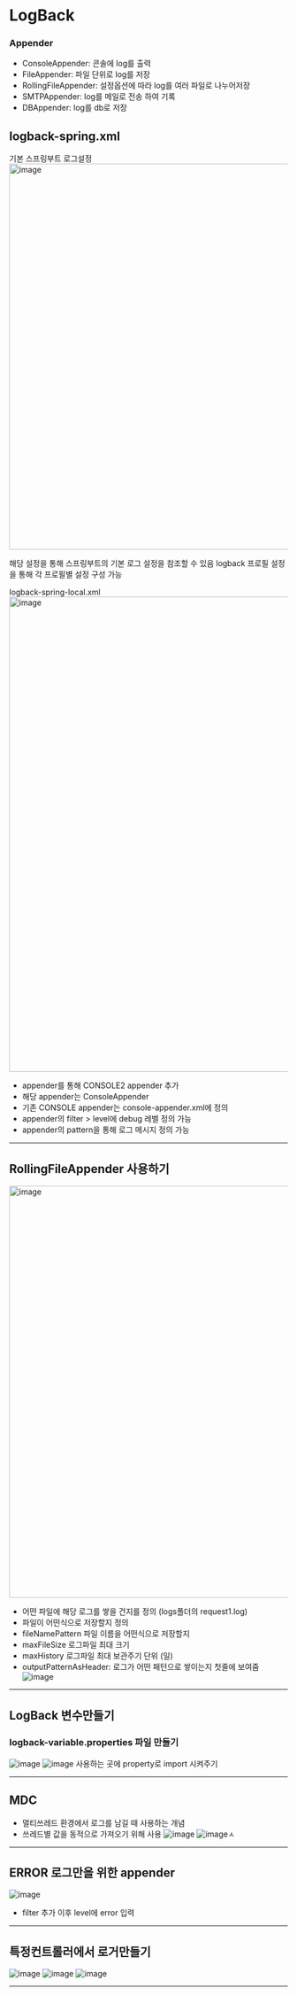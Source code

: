 # LogBack

### Appender 
- ConsoleAppender: 콘솔에 log를 출력
- FileAppender: 파일 단위로 log를 저장
- RollingFileAppender: 설정옵션에 따라 log를 여러 파일로 나누어저장
- SMTPAppender: log를 메일로 전송 하여 기록
- DBAppender: log를 db로 저장

## logback-spring.xml
기본 스프링부트 로그설정
<img width="697" alt="image" src="https://user-images.githubusercontent.com/46700734/213848029-2740d980-528f-4caa-b640-3e12b84cb738.png">

해당 설정을 통해 스프링부트의 기본 로그 설정을 참조할 수 있음
logback 프로필 설정을 통해 각 프로필별 설정 구성 가능

logback-spring-local.xml
<img width="858" alt="image" src="https://user-images.githubusercontent.com/46700734/213848788-569f2766-90a5-492e-a8ca-ae90e274645c.png">
- appender를 통해 CONSOLE2 appender 추가
- 해당 appender는 ConsoleAppender
- 기존 CONSOLE appender는 console-appender.xml에 정의
- appender의 filter > level에 debug 레벨 정의 가능
- appender의 pattern을 통해 로그 메시지 정의 가능

--- 
## RollingFileAppender 사용하기
<img width="744" alt="image" src="https://user-images.githubusercontent.com/46700734/213849355-f19eafe3-b3d6-4753-979b-65b3f3c79635.png">

- <file> 어떤 파일에 해당 로그를 쌓을 건지를 정의 (logs폴더의 request1.log)
- <rollingPolicy> 파일이 어떤식으로 저장할지 정의
- fileNamePattern 파일 이름을 어떤식으로 저장할지
- maxFileSize 로그파일 최대 크기
- maxHistory 로그파일 최대 보관주기 단위 (일)
- outputPatternAsHeader: 로그가 어떤 패턴으로 쌓이는지 첫줄에 보여줌  
  ![image](https://user-images.githubusercontent.com/46700734/213872550-e9dcdcad-12d4-46c5-b2f8-d04a90faeadf.png)

---
## LogBack 변수만들기
 
### logback-variable.properties 파일 만들기
![image](https://user-images.githubusercontent.com/46700734/213872717-d41aeeab-9407-4df7-8c52-18d21104b534.png)
![image](https://user-images.githubusercontent.com/46700734/213873093-3983a4e1-edfd-473c-b9f0-060f3ecaeb65.png)
사용하는 곳에 property로 import 시켜주기

---
## MDC

- 멀티쓰레드 환경에서 로그를 남길 때 사용하는 개념
- 쓰레드별 값을 동적으로 가져오기 위해 사용 
  ![image](https://user-images.githubusercontent.com/46700734/213874204-5986dae4-7a71-4bfb-aaa1-865df0740898.png)
  ![image](https://user-images.githubusercontent.com/46700734/213874223-b7c420fb-aa0a-413f-8a9e-94c1a4d33409.png)ㅅ

---
## ERROR 로그만을 위한 appender
![image](https://user-images.githubusercontent.com/46700734/213901121-f47defbc-2f93-41aa-aa8d-fc19be89f1ce.png)
- filter 추가 이후 level에 error 입력
  
---
## 특정컨트롤러에서 로거만들기 
![image](https://user-images.githubusercontent.com/46700734/213901508-de1d15e4-9300-4d37-be52-bee36d5523af.png)
![image](https://user-images.githubusercontent.com/46700734/213901533-f0347aa7-41ba-4981-9eca-7744676b6a66.png)
![image](https://user-images.githubusercontent.com/46700734/213905674-421eeaab-2284-4159-9258-5ece10cd4b67.png)


---
